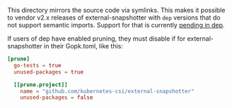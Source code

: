 This directory mirrors the source code via symlinks.
This makes it possible to vendor v2.x releases of
external-snapshotter with `dep` versions that do not
support semantic imports. Support for that is currently
[pending in dep](https://github.com/golang/dep/pull/1963).

If users of dep have enabled pruning, they must disable if
for external-snapshotter in their Gopk.toml, like this:

```toml
[prune]
  go-tests = true
  unused-packages = true

  [[prune.project]]
    name = "github.com/kubernetes-csi/external-snapshotter"
    unused-packages = false
```
